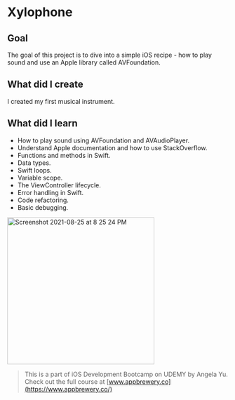 # Xylophone

## Goal

The goal of this project is to dive into a simple iOS recipe - how to play sound and use an Apple library called AVFoundation. 

## What did I create

I created my first musical instrument.

## What did I learn

* How to play sound using AVFoundation and AVAudioPlayer.
* Understand Apple documentation and how to use StackOverflow.
* Functions and methods in Swift. 
* Data types.
* Swift loops.
* Variable scope.
* The ViewController lifecycle.
* Error handling in Swift.
* Code refactoring.
* Basic debugging.

<img width="335" alt="Screenshot 2021-08-25 at 8 25 24 PM" src="https://user-images.githubusercontent.com/56184525/130814150-452aa2b7-f0fc-4481-8f16-d1e89328cde6.png">

>This is a part of iOS Development Bootcamp on UDEMY by Angela Yu. Check out the full course at [www.appbrewery.co](https://www.appbrewery.co/)
